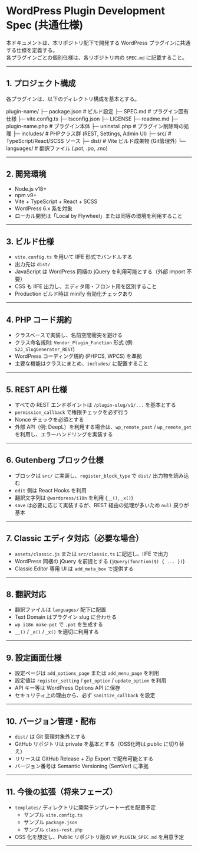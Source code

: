# WordPress Plugin Development Spec (共通仕様)

本ドキュメントは、本リポジトリ配下で開発する WordPress プラグインに共通する仕様を定義する。  
各プラグインごとの個別仕様は、各リポジトリ内の `SPEC.md` に記載すること。

---

## 1. プロジェクト構成

各プラグインは、以下のディレクトリ構成を基本とする。

plugin-name/
├─ package.json # ビルド設定
├─ SPEC.md # プラグイン固有仕様
├─ vite.config.ts
├─ tsconfig.json
├─ LICENSE
├─ readme.md
├─ plugin-name.php # プラグイン本体
├─ uninstall.php # プラグイン削除時の処理
├─ includes/ # PHPクラス群 (REST, Settings, Admin UI)
├─ src/ # TypeScript/React/SCSS ソース
├─ dist/ # Vite ビルド成果物 (Git管理外)
└─ languages/ # 翻訳ファイル (.pot, .po, .mo)

---

## 2. 開発環境

- Node.js v18+  
- npm v9+  
- Vite + TypeScript + React + SCSS  
- WordPress 6.x 系を対象  
- ローカル開発は「Local by Flywheel」または同等の環境を利用すること  

---

## 3. ビルド仕様

- `vite.config.ts` を用いて IIFE 形式でバンドルする  
- 出力先は `dist/`  
- JavaScript は WordPress 同梱の jQuery を利用可能とする（外部 import 不要）  
- CSS も IIFE 出力し、エディタ用・フロント用を区別すること  
- Production ビルド時は minify 有効化チェックあり  

---

## 4. PHP コード規約

- クラスベースで実装し、名前空間衝突を避ける  
- クラス命名規則: `Vendor_Plugin_Function` 形式 (例: `S2J_SlugGenerater_REST`)  
- WordPress コーディング規約 (PHPCS, WPCS) を準拠  
- 主要な機能はクラスにまとめ、`includes/` に配置すること  

---

## 5. REST API 仕様

- すべての REST エンドポイントは `/plugin-slug/v1/...` を基本とする  
- `permission_callback` で権限チェックを必ず行う  
- Nonce チェックを必須とする  
- 外部 API（例: DeepL）を利用する場合は、`wp_remote_post` / `wp_remote_get` を利用し、エラーハンドリングを実装する  

---

## 6. Gutenberg ブロック仕様

- ブロックは `src/` に実装し、`register_block_type` で `dist/` 出力物を読み込む  
- `edit` 側は React Hooks を利用  
- 翻訳文字列は `@wordpress/i18n` を利用 (`__()`, `_x()`)  
- `save` は必要に応じて実装するが、REST 経由の処理が多いため `null` 戻りが基本  

---

## 7. Classic エディタ対応（必要な場合）

- `assets/classic.js` または `src/classic.ts` に記述し、IIFE で出力  
- WordPress 同梱の jQuery を前提とする (`jQuery(function($) { ... })`)  
- Classic Editor 専用 UI は `add_meta_box` で提供する  

---

## 8. 翻訳対応

- 翻訳ファイルは `languages/` 配下に配置  
- Text Domain はプラグイン slug に合わせる  
- `wp i18n make-pot` で `.pot` を生成する  
- `__()` / `_e()` / `_x()` を適切に利用する  

---

## 9. 設定画面仕様

- 設定ページは `add_options_page` または `add_menu_page` を利用  
- 設定値は `register_setting` / `get_option` / `update_option` を利用  
- API キー等は WordPress Options API に保存  
- セキュリティ上の理由から、必ず `sanitize_callback` を設定  

---

## 10. バージョン管理・配布

- `dist/` は Git 管理対象外とする  
- GitHub リポジトリは private を基本とする（OSS化時は public に切り替え）  
- リリースは GitHub Release + Zip Export で配布可能とする  
- バージョン番号は Semantic Versioning (SemVer) に準拠  

---

## 11. 今後の拡張（将来フェーズ）

- `templates/` ディレクトリに開発テンプレート一式を配置予定  
  - サンプル `vite.config.ts`  
  - サンプル `package.json`  
  - サンプル `class-rest.php`  
- OSS 化を想定し、Public リポジトリ版の `WP_PLUGIN_SPEC.md` を用意予定  

---
